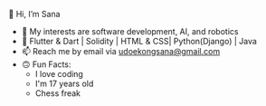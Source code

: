 👋 Hi, I’m Sana
- 👀 My interests are software development, AI, and robotics
- 🌱 Flutter & Dart | Solidity | HTML & CSS| Python(Django) | Java
- 📫 Reach me by email via udoekongsana@gmail.com
- 🙃 Fun Facts:
  - I love coding
  - I'm 17 years old
  - Chess freak
 
 


<!---
SanaUdoekong/SanaUdoekong is a ✨ special ✨ repository because its `README.md` (this file) appears on your GitHub profile.
You can click the Preview link to take a look at your changes.
--->
